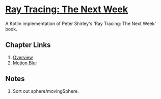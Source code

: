 # [Ray Tracing: The Next Week](https://raytracing.github.io/books/RayTracingTheNextWeek.html)

A Kotlin implementation of Peter Shirley's 'Ray Tracing: The Next Week' book.


## Chapter Links

1.  [Overview](https://raytracing.github.io/books/RayTracingTheNextWeek.html#overview)
1.  [Motion Blur](https://raytracing.github.io/books/RayTracingTheNextWeek.html#motionblur)


## Notes

1.  Sort out sphere/movingSphere.
